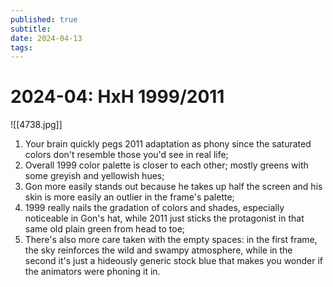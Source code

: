 ```yaml
---
published: true
subtitle: 
date: 2024-04-13
tags: 
---
```


#  2024-04: HxH 1999/2011
![[4738.jpg]]


1. Your brain quickly pegs 2011 adaptation as phony since the saturated colors don't resemble those you'd see in real life;
2. Overall 1999 color palette is closer to each other; mostly greens with some greyish and yellowish hues;
3. Gon more easily stands out because he takes up half the screen and his skin is more easily an outlier in the frame's palette;
4. 1999 really nails the gradation of colors and shades, especially noticeable in Gon's hat, while 2011 just sticks the protagonist in that same old plain green from head to toe;
5. There's also more care taken with the empty spaces: in the first frame, the sky reinforces the wild and swampy atmosphere, while in the second it's just a hideously generic stock blue that makes you wonder if the animators were phoning it in.  